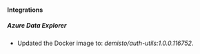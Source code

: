 
#### Integrations

##### Azure Data Explorer
- Updated the Docker image to: *demisto/auth-utils:1.0.0.116752*.



